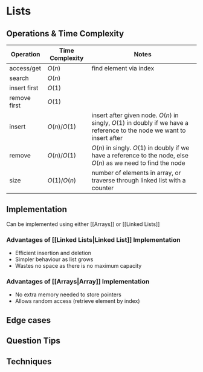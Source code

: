 # Lists

## Operations & Time Complexity

| Operation    | Time Complexity | Notes                                                                                                                  |
| ------------ | --------------- | ---------------------------------------------------------------------------------------------------------------------- |
| access/get   | $O(n)$          | find element via index                                                                                                 |
| search       | $O(n)$          |                                                                                                                        |
| insert first | $O(1)$          |                                                                                                                        |
| remove first | $O(1)$          |                                                                                                                        |
| insert       | $O(n)/O(1)$     | insert after given node. $O(n)$ in singly, $O(1)$ in doubly if we have a reference to the node we want to insert after |
| remove       | $O(n)/O(1)$     | $O(n)$ in singly. $O(1)$ in doubly if we have a reference to the node, else $O(n)$ as we need to find the node         |
| size         | $O(1)/O(n)$     | number of elements in array, or traverse through linked list with a counter                                            |





## Implementation
Can be implemented using either [[Arrays]] or [[Linked Lists]]



### Advantages of [[Linked Lists|Linked List]] Implementation
- Efficient insertion and deletion
- Simpler behaviour as list grows
- Wastes no space as there is no maximum capacity

### Advantages of [[Arrays|Array]] Implementation
- No extra memory needed to store pointers
- Allows random access (retrieve element by index)

## Edge cases

## Question Tips

## Techniques
